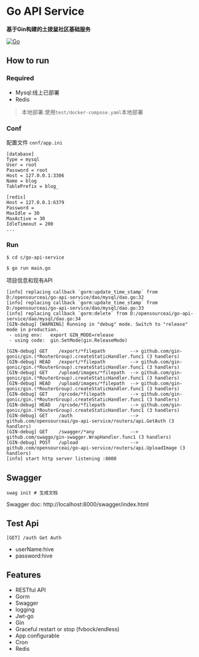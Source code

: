 # Go API Service
**基于Gin构建的土拨鼠社区基础服务**

[![Go](https://github.com/opensourceai/go-api-service/workflows/Go/badge.svg)](https://github.com/opensourceai/go-api-service/actions)

## How to run

### Required

- Mysql:线上已部署
- Redis 
> 本地部署.使用`test/docker-compose.yaml`本地部署
### Conf

配置文件 `conf/app.ini`

```
[database]
Type = mysql
User = root
Password = root 
Host = 127.0.0.1:3306
Name = blog
TablePrefix = blog_

[redis]
Host = 127.0.0.1:6379
Password =
MaxIdle = 30
MaxActive = 30
IdleTimeout = 200
...
```

### Run
```
$ cd c/go-api-service

$ go run main.go 
```

项目信息和现有API

```
[info] replacing callback `gorm:update_time_stamp` from D:/opensourceai/go-api-service/dao/mysql/dao.go:32
[info] replacing callback `gorm:update_time_stamp` from D:/opensourceai/go-api-service/dao/mysql/dao.go:33
[info] replacing callback `gorm:delete` from D:/opensourceai/go-api-service/dao/mysql/dao.go:34
[GIN-debug] [WARNING] Running in "debug" mode. Switch to "release" mode in production.
 - using env:	export GIN_MODE=release
 - using code:	gin.SetMode(gin.ReleaseMode)

[GIN-debug] GET    /export/*filepath         --> github.com/gin-gonic/gin.(*RouterGroup).createStaticHandler.func1 (3 handlers)
[GIN-debug] HEAD   /export/*filepath         --> github.com/gin-gonic/gin.(*RouterGroup).createStaticHandler.func1 (3 handlers)
[GIN-debug] GET    /upload/images/*filepath  --> github.com/gin-gonic/gin.(*RouterGroup).createStaticHandler.func1 (3 handlers)
[GIN-debug] HEAD   /upload/images/*filepath  --> github.com/gin-gonic/gin.(*RouterGroup).createStaticHandler.func1 (3 handlers)
[GIN-debug] GET    /qrcode/*filepath         --> github.com/gin-gonic/gin.(*RouterGroup).createStaticHandler.func1 (3 handlers)
[GIN-debug] HEAD   /qrcode/*filepath         --> github.com/gin-gonic/gin.(*RouterGroup).createStaticHandler.func1 (3 handlers)
[GIN-debug] GET    /auth                     --> github.com/opensourceai/go-api-service/routers/api.GetAuth (3 handlers)
[GIN-debug] GET    /swagger/*any             --> github.com/swaggo/gin-swagger.WrapHandler.func1 (3 handlers)
[GIN-debug] POST   /upload                   --> github.com/opensourceai/go-api-service/routers/api.UploadImage (3 handlers)
[info] start http server listening :8000

```
## Swagger
```shell script
swag init # 生成文档
```
Swagger doc: http://localhost:8000/swagger/index.html

## Test Api
```
[GET] /auth Get Auth
```
- userName:hive
- password:hive
## Features

- RESTful API
- Gorm
- Swagger
- logging
- Jwt-go
- Gin
- Graceful restart or stop (fvbock/endless)
- App configurable
- Cron
- Redis